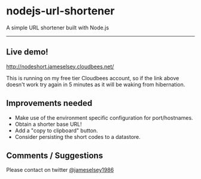 nodejs-url-shortener
=====================


A simple URL shortener built with Node.js

----------


Live demo!
---------

http://nodeshort.jameselsey.cloudbees.net/

This is running on my free tier Cloudbees account, so if the link above doesn't work try again in 5 minutes as it will be waking from hibernation.


Improvements needed
---------
 - Make use of the environment specific configuration for port/hostnames.
 - Obtain a shorter base URL!
 - Add a "copy to clipboard" button.
 - Consider persisting the short codes to a datastore.

Comments / Suggestions
---------
Please contact on twitter
[@jameselsey1986][1]


  [1]: http://www.twitter.com/jameselsey1986